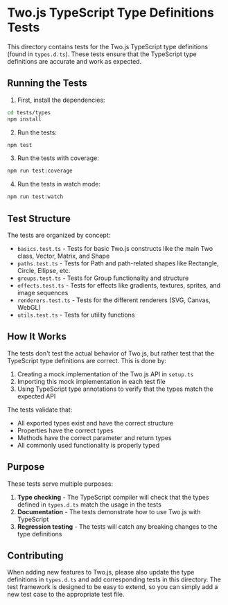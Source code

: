 # Two.js TypeScript Type Definitions Tests

This directory contains tests for the Two.js TypeScript type definitions (found in `types.d.ts`). These tests ensure that the TypeScript type definitions are accurate and work as expected.

## Running the Tests

1. First, install the dependencies:

```bash
cd tests/types
npm install
```

2. Run the tests:

```bash
npm test
```

3. Run the tests with coverage:

```bash
npm run test:coverage
```

4. Run the tests in watch mode:

```bash
npm run test:watch
```

## Test Structure

The tests are organized by concept:

- `basics.test.ts` - Tests for basic Two.js constructs like the main Two class, Vector, Matrix, and Shape
- `paths.test.ts` - Tests for Path and path-related shapes like Rectangle, Circle, Ellipse, etc.
- `groups.test.ts` - Tests for Group functionality and structure
- `effects.test.ts` - Tests for effects like gradients, textures, sprites, and image sequences
- `renderers.test.ts` - Tests for the different renderers (SVG, Canvas, WebGL)
- `utils.test.ts` - Tests for utility functions

## How It Works

The tests don't test the actual behavior of Two.js, but rather test that the TypeScript type definitions are correct. This is done by:

1. Creating a mock implementation of the Two.js API in `setup.ts`
2. Importing this mock implementation in each test file
3. Using TypeScript type annotations to verify that the types match the expected API

The tests validate that:
- All exported types exist and have the correct structure
- Properties have the correct types
- Methods have the correct parameter and return types
- All commonly used functionality is properly typed

## Purpose

These tests serve multiple purposes:

1. **Type checking** - The TypeScript compiler will check that the types defined in `types.d.ts` match the usage in the tests
2. **Documentation** - The tests demonstrate how to use Two.js with TypeScript
3. **Regression testing** - The tests will catch any breaking changes to the type definitions

## Contributing

When adding new features to Two.js, please also update the type definitions in `types.d.ts` and add corresponding tests in this directory. The test framework is designed to be easy to extend, so you can simply add a new test case to the appropriate test file.